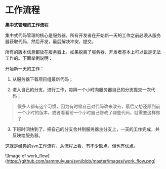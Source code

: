 # 工作流程

**集中式管理的工作流程**

集中式代码管理的核心是服务器，所有开发者在开始新一天的工作之前必须从服务器获取代码，然后开发，最后解决冲突，提交。

所有的版本信息都放在服务器上。如果脱离了服务器，开发者基本上可以说是无法工作的。下面举例说明：

开始新一天的工作：

1. 从服务器下载项目组最新代码；

2. 进入自己的分支，进行工作，每隔一个小时向服务器自己的分支提交一次代码；
> 很多人都有这个习惯，因为有时候自己对代码改来改去，最后又想还原到前一个小时的版本，或者看看前一个小时自己修改了哪些代码，就需要这样做了

3. 下班时间快到了，把自己的分支合并到服务器主分支上，一天的工作完成，并反映给服务器。

这就是经典的svn工作流程，从流程上看，有不少缺点，但也有优点。

![Image of work_flow]
(https://github.com/sammulyuan/svn/blob/master/images/work_flow.png)